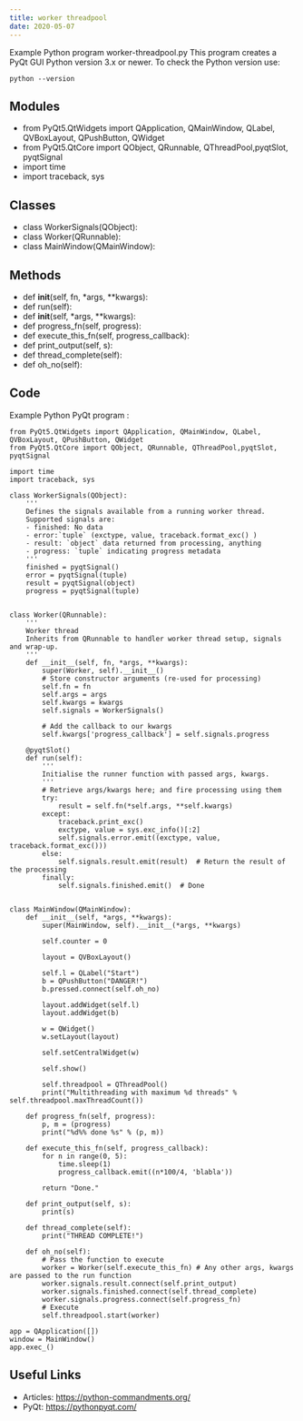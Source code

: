 ```yaml
---
title: worker threadpool
date: 2020-05-07
---
```

Example Python program worker-threadpool.py
This program creates a PyQt GUI
Python version 3.x or newer.
To check the Python version use:

    python --version

## Modules

* from PyQt5.QtWidgets import QApplication, QMainWindow, QLabel, QVBoxLayout, QPushButton, QWidget
* from PyQt5.QtCore import QObject, QRunnable, QThreadPool,pyqtSlot, pyqtSignal
* import time
* import traceback, sys

## Classes

* class WorkerSignals(QObject):
* class Worker(QRunnable):
* class MainWindow(QMainWindow):

## Methods

* def __init__(self, fn, *args, **kwargs):
* def run(self):
* def __init__(self, *args, **kwargs):
* def progress_fn(self, progress):
* def execute_this_fn(self, progress_callback):
* def print_output(self, s):
* def thread_complete(self):
* def oh_no(self):

## Code

Example Python PyQt program :

    from PyQt5.QtWidgets import QApplication, QMainWindow, QLabel, QVBoxLayout, QPushButton, QWidget
    from PyQt5.QtCore import QObject, QRunnable, QThreadPool,pyqtSlot, pyqtSignal
    
    import time
    import traceback, sys
    
    class WorkerSignals(QObject):
        '''
        Defines the signals available from a running worker thread.
        Supported signals are:
        - finished: No data
        - error:`tuple` (exctype, value, traceback.format_exc() )
        - result: `object` data returned from processing, anything
        - progress: `tuple` indicating progress metadata
        '''
        finished = pyqtSignal()
        error = pyqtSignal(tuple)
        result = pyqtSignal(object)
        progress = pyqtSignal(tuple)
    
    
    class Worker(QRunnable):
        '''
        Worker thread
        Inherits from QRunnable to handler worker thread setup, signals and wrap-up.
        '''
        def __init__(self, fn, *args, **kwargs):
            super(Worker, self).__init__()
            # Store constructor arguments (re-used for processing)
            self.fn = fn
            self.args = args
            self.kwargs = kwargs
            self.signals = WorkerSignals()
    
            # Add the callback to our kwargs
            self.kwargs['progress_callback'] = self.signals.progress
    
        @pyqtSlot()
        def run(self):
            '''
            Initialise the runner function with passed args, kwargs.
            '''
            # Retrieve args/kwargs here; and fire processing using them
            try:
                result = self.fn(*self.args, **self.kwargs)
            except:
                traceback.print_exc()
                exctype, value = sys.exc_info()[:2]
                self.signals.error.emit((exctype, value, traceback.format_exc()))
            else:
                self.signals.result.emit(result)  # Return the result of the processing
            finally:
                self.signals.finished.emit()  # Done
    
    
    class MainWindow(QMainWindow):
        def __init__(self, *args, **kwargs):
            super(MainWindow, self).__init__(*args, **kwargs)
    
            self.counter = 0
    
            layout = QVBoxLayout()
    
            self.l = QLabel("Start")
            b = QPushButton("DANGER!")
            b.pressed.connect(self.oh_no)
    
            layout.addWidget(self.l)
            layout.addWidget(b)
    
            w = QWidget()
            w.setLayout(layout)
    
            self.setCentralWidget(w)
    
            self.show()
    
            self.threadpool = QThreadPool()
            print("Multithreading with maximum %d threads" % self.threadpool.maxThreadCount())
    
        def progress_fn(self, progress):
            p, m = (progress)
            print("%d%% done %s" % (p, m))
    
        def execute_this_fn(self, progress_callback):
            for n in range(0, 5):
                time.sleep(1)
                progress_callback.emit((n*100/4, 'blabla'))
    
            return "Done."
    
        def print_output(self, s):
            print(s)
    
        def thread_complete(self):
            print("THREAD COMPLETE!")
    
        def oh_no(self):
            # Pass the function to execute
            worker = Worker(self.execute_this_fn) # Any other args, kwargs are passed to the run function
            worker.signals.result.connect(self.print_output)
            worker.signals.finished.connect(self.thread_complete)
            worker.signals.progress.connect(self.progress_fn)
            # Execute
            self.threadpool.start(worker)
    
    app = QApplication([])
    window = MainWindow()
    app.exec_()

## Useful Links

- Articles: https://python-commandments.org/
- PyQt: https://pythonpyqt.com/
